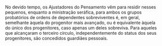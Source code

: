 ﻿No devido tempo, os Ajustadores do Pensamento vêm para residir nesses pequenos, enquanto a ministração seráfica, para ambos os grupos probatórios de ordens de dependentes sobreviventes é, em geral, semelhante àquela do progenitor mais avançado, ou é equivalente àquela do único dos progenitores, caso apenas um deles sobreviva. Para aqueles que alcançaram o terceiro círculo, independentemente do status dos seus progenitores, são concedidos guardiães pessoais.